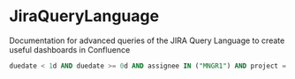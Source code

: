 # JiraQueryLanguage
Documentation for advanced queries of the JIRA Query Language to create useful dashboards in Confluence

```SQL
duedate < 1d AND duedate >= 0d AND assignee IN ("MNGR1") AND project = "Agency Services – Business Unit"
```
